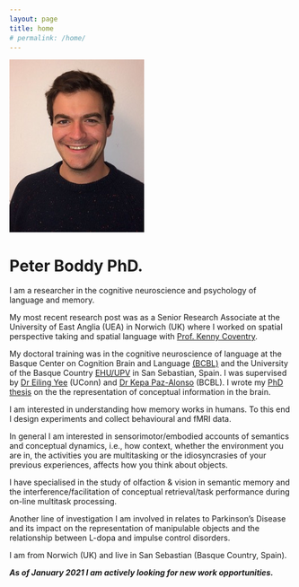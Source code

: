 ```yaml
---
layout: page
title: home
# permalink: /home/
---
```


![Peter Boddy](./PeterBoddy.jpeg)

# Peter Boddy PhD.

I am a researcher in the cognitive neuroscience and psychology of language and memory.

My most recent research post was as a Senior Research Associate at the University of East Anglia (UEA) in Norwich (UK) where I worked on spatial perspective taking and spatial language with [Prof. Kenny Coventry](https://www.kennycoventry.org).

My doctoral training was in the cognitive neuroscience of language at the Basque Center on Cognition Brain and Language [(BCBL)](https://www.bcbl.eu/es) and the University of the Basque Country [EHU/UPV](https://www.ehu.eus/en/web/doktoregoak/doctorate-linguistics/competencies) in San Sebastian, Spain. I was supervised by [Dr Eiling Yee](https://yeelab.uconn.edu/people/) (UConn) and [Dr Kepa Paz-Alonso](https://www.bcbl.eu/en/conocenos/equipo/pedro-m-kepa-paz-alonso) (BCBL). I wrote my [PhD thesis](./PeterBoddy_PhDThesis_2020.pdf) on the the representation of conceptual information in the brain.

I am interested in understanding how memory works in humans. To this end I design experiments and collect behavioural and fMRI data.

In general I am interested in sensorimotor/embodied accounts of semantics and conceptual dynamics, i.e., how context, whether the environment you are in, the activities you are multitasking or the idiosyncrasies of your previous experiences, affects how you think about objects.

I have specialised in the study of olfaction & vision in semantic memory and the interference/facilitation of conceptual retrieval/task performance during on-line multitask processing.

Another line of investigation I am involved in relates to Parkinson’s Disease and its impact on the representation of manipulable objects and the relationship between L-dopa and impulse control disorders.

I am from Norwich (UK) and live in San Sebastian (Basque Country, Spain).

***As of January 2021 I am actively looking for new work opportunities.***
